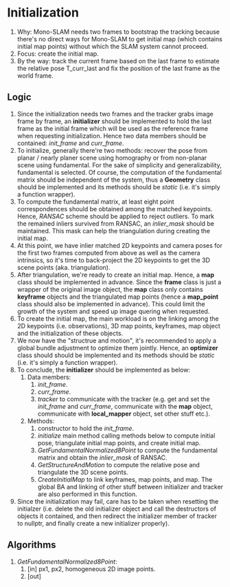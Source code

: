 # Initialization
1. Why: Mono-SLAM needs two frames to bootstrap the tracking because there's no direct ways for Mono-SLAM to get initial map (which contains initial map points) without which the SLAM system cannot proceed.
2. Focus: create the initial map.
3. By the way: track the current frame based on the last frame to estimate the relative pose T_curr_last and fix the position of the last frame as the world frame.

## Logic
1. Since the initialization needs two frames and the tracker grabs image frame by frame, an **initializer** should be implemented to hold the last frame as the initial frame which will be used as the reference frame when requesting initialization. Hence two data members should be contained: *init_frame* and *curr_frame*.
2. To initialize, generally there're two methods: recover the pose from planar / nearly planer scene using homography or from non-planar scene using fundamental. For the sake of simplicity and generalizability, fundamental is selected. Of course, the computation of the fundamental matrix should be independent of the system, thus a **Geometry** class should be implemented and its methods should be *static* (i.e. it's simply a function wrapper).
3. To compute the fundamental matrix, at least eight point correspondences should be obtained among the matched keypoints. Hence, *RANSAC* scheme should be applied to reject outliers. To mark the remained inliers survived from RANSAC, an *inlier_mask* should be maintained. This mask can help the triangulation during creating the initial map.
4. At this point, we have inlier matched 2D keypoints and camera poses for the first two frames computed from above as well as the camera intrinsics, so it's time to back-project the 2D keypoints to get the 3D scene points (aka. triangulation).
5. After triangulation, we're ready to create an initial map. Hence, a **map** class should be implemented in advance. Since the **frame** class is just a wrapper of the original image object, the **map** class only contains **keyframe** objects and the triangulated map points (hence a **map_point** class should also be implemented in advance). This could limit the growth of the system and speed up image quering when requested. 
6. To create the initial map, the main workload is on the linking among the 2D keypoints (i.e. observations), 3D map points, keyframes, map object and the initialization of these objects.
7. We now have the "structrue and motion", it's recommended to apply a global bundle adjustment to optimize them jointly. Hence, an **optimizer** class should should be implemented and its methods should be *static* (i.e. it's simply a function wrapper).
8. To conclude, the **initializer** should be implemented as below: 
   1. Data members: 
      1. *init_frame*. 
      2. *curr_frame*. 
      3. *tracker* to communicate with the tracker (e.g. get and set the *init_frame* and *curr_frame*, communicate with the **map** object, communicate with **local_mapper** object, set other stuff etc.). 
   2. Methods: 
      1. constructor to hold the *init_frame*. 
      2. *initialize* main method calling methods below to compute initial pose, triangulate initial map points, and create initial map. 
      3. *GetFundamentalNormalized8Point* to compute the fundamental matrix and obtain the *inlier_mask* of RANSAC. 
      4. *GetStructureAndMotion* to compute the relative pose and triangulate the 3D scene points. 
      5. *CreateInitialMap* to link keyframes, map points, and map. The global BA and linking of other stuff between initializer and tracker are also performed in this function.
9. Since the initialization may fail, care has to be taken when resetting the initialzer (i.e. delete the old initializer object and call the destructors of objects it contained, and then redirect the initializer member of tracker to nullptr, and finally create a new initializer properly).

## Algorithms 
1. *GetFundamentalNormalized8Point*: 
   1. [in] px1, px2, homogeneous 2D image points. 
   2. [out] 
